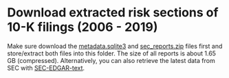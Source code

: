 # Download extracted risk sections of 10-K filings (2006 - 2019)

Make sure download the [metadata.sqlite3](https://drive.google.com/file/d/1XE-jdncrmRY5mVWrE2dQ6T2M91cJrGDu/view?usp=sharing) and [sec_reports.zip](https://drive.google.com/file/d/1Wgk4Nlb2BAJ0_cbxfn2Mz3CzXUY0gG3R/view?usp=sharing) files first and store/extract both files into this folder. The size of all reports is about 1.65 GB (compressed). Alternatively, you can also retrieve the latest data from SEC with [SEC-EDGAR-text](https://github.com/alions7000/SEC-EDGAR-text).
